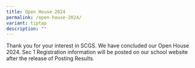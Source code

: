 ```yaml
---
title: Open House 2024
permalink: /open-house-2024/
variant: tiptap
description: ""
---
```

<p>Thank you for your interest in SCGS. We have concluded our Open House
2024. Sec 1 Registration information will be posted on our school website
after the release of Posting Results.</p>